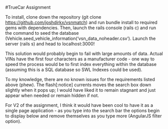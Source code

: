 #TrueCar Assignment

To install, clone down the repository (git clone https://github.com/joshdirkx/vsnmatch) and run bundle install to required gems with dependencies. Then, launch the rails console (rails c) and run the command to seed the database (Vehicle.seed_vehicle_information(‘vsn_data_noheader.csv’). Launch the server (rails s) and head to localhost:3000!

This solution would probably begin to fail with large amounts of data. Actual VINs have the first four characters as a manufacturer code - one way to speed the process would be to first index everything within the database (assuming this is a SQL database so SWL Indexes could be used).

To my knowledge, there are no known issues for the requirements listed above (phew). The flash[:notice] currents moves the search box down slightly when it pops up; I would have liked it to remain stagnant and just appear when needed or remain hidden if not.

For V2 of the assignment, I think it would have been cool to have it as a single page application - as you type into the search bar the options begin to display below and remove themselves as you type more (AngularJS filter option).
